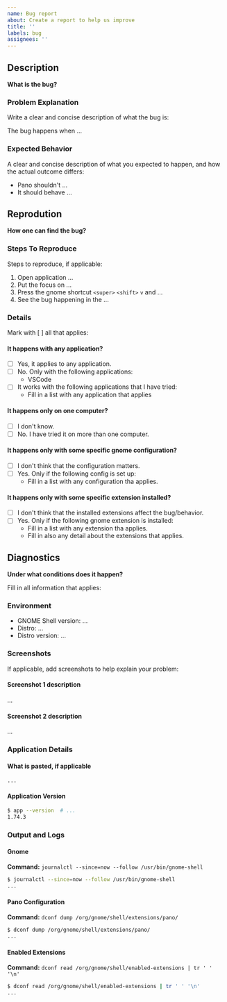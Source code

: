 ```yaml
---
name: Bug report
about: Create a report to help us improve
title: ''
labels: bug
assignees: ''
---
```


## Description

**What is the bug?**

### Problem Explanation

Write a clear and concise description of what the bug is:

The bug happens when ...

### Expected Behavior

A clear and concise description of what you expected to happen, and how the actual outcome differs:

- Pano shouldn't ...
- It should behave ...

## Reprodution

**How one can find the bug?**

### Steps To Reproduce

Steps to reproduce, if applicable:

1. Open application ...
2. Put the focus on ...
3. Press the gnome shortcut `<super>` `<shift>` `v` and ...
4. See the bug happening in the ...

### Details

Mark with [ ] all that applies:

#### It happens with any application?

- [ ] Yes, it applies to any application.
- [ ] No. Only with the following applications:
  - VSCode
- [ ] It works with the following applications that I have tried:
  - Fill in a list with any application that applies

#### It happens only on one computer?

- [ ] I don't know.
- [ ] No. I have tried it on more than one computer.

#### It happens only with some specific gnome configuration?

- [ ] I don't think that the configuration matters.
- [ ] Yes. Only if the following config is set up:
  - Fill in a list with any configuration tha applies.

#### It happens only with some specific extension installed?

- [ ] I don't think that the installed extensions affect the bug/behavior.
- [ ] Yes. Only if the following gnome extension is installed:
  - Fill in a list with any extension tha applies.
  - Fill in also any detail about the extensions that applies.

## Diagnostics

**Under what conditions does it happen?**

Fill in all information that applies:

### Environment

- GNOME Shell version: ...
- Distro: ...
- Distro version: ...

### Screenshots

If applicable, add screenshots to help explain your problem:

#### Screenshot 1 description

...

#### Screenshot 2 description

...

### Application Details

#### What is pasted, if applicable

``` text
...
```

#### Application Version

``` bash
$ app --version  # ...
1.74.3
```

### Output and Logs

#### Gnome

**Command:** `journalctl --since=now --follow /usr/bin/gnome-shell`

``` bash
$ journalctl --since=now --follow /usr/bin/gnome-shell
...
```

#### Pano Configuration

**Command:** `dconf dump /org/gnome/shell/extensions/pano/`

``` bash
$ dconf dump /org/gnome/shell/extensions/pano/
...
```

#### Enabled Extensions

**Command:** `dconf read /org/gnome/shell/enabled-extensions | tr ' ' '\n'`

``` bash
$ dconf read /org/gnome/shell/enabled-extensions | tr ' ' '\n'
...
```
